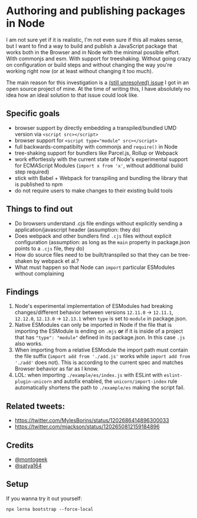 # Authoring and publishing packages in Node

I am not sure yet if it is realistic, I'm not even sure if this all makes sense, but I want to find a way to build and publish a JavaScript package that works both in the Browser and in Node with the minimal possible effort. With commonjs and esm. With support for treeshaking. Without going crazy on configuration or build steps and without changing the way you're working right now (or at least without changing it too much).

The main reason for this investigation is a [(still unresolved) issue](https://github.com/manuelbieh/geolib/issues/208) I got in an open source project of mine. At the time of writing this, I have absolutely no idea how an ideal solution to that issue could look like.

## Specific goals

- browser support by directly embedding a transpiled/bundled UMD version via `<script src></script>`
- browser support for `<script type="module" src></script>`
- full backwards-compatibilty with commonjs and `require()` in Node
- tree-shaking support for bundlers like Parcel.js, Rollup or Webpack
- work effortlessly with the current state of Node's experimental support for ECMAScript Modules (`import x from 'x'`, without additional build step required)
- stick with Babel + Webpack for transpiling and bundling the library that is published to npm
- do not require users to make changes to their existing build tools

## Things to find out

- Do browsers understand .cjs file endings without explicitly sending a application/javascript header (assumption: they do)
- Does webpack and other bundlers find `.cjs` files without explicit configuration (assumption: as long as the `main` property in package.json points to a `.cjs` file, they do)
- How do source files need to be built/transpiled so that they can be tree-shaken by webpack et al.?
- What must happen so that Node can `import` particular ESModules without complaining

## Findings

1. Node's experimental implementation of ESModules had breaking changes/different behavior between versions `12.11.0` → `12.11.1`, `12.12.0`, `12.13.0` → `12.13.1` when `type` is set to `module` in package.json.
1. Native ESModules can only be imported in Node if the file that is importing the ESModule is ending on `.mjs` **or** if it is inside of a project that has `"type": "module"` defined in its package.json. In this case `.js` also works.
1. When importing from a relative ESModule the import path must contain the file suffix (`import add from './add.js'` works while `import add from './add'` does not). This is according to the current spec and matches Browser behavior as far as I know.
1. LOL: when importing `./example/es/index.js` with ESLint with `eslint-plugin-unicorn` and autofix enabled, the `unicorn/import-index` rule automatically shortens the path to `./example/es` making the script fail.

## Related tweets:

- https://twitter.com/MylesBorins/status/1202686414896300033
- https://twitter.com/mjackson/status/1202650812159184896

## Credits

- [@montogeek](https://twitter.com/montogeek)
- [@satya164](https://twitter.com/satya164)

## Setup

If you wanna try it out yourself:

```
npx lerna bootstrap --force-local
```
